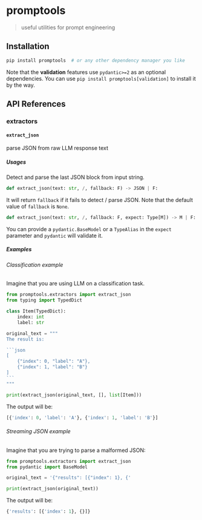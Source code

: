 # promptools

> useful utilities for prompt engineering

## Installation

```sh
pip install promptools  # or any other dependency manager you like
```

Note that the **validation** features use `pydantic>=2` as an optional dependencies. You can use `pip install promptools[validation]` to install it by the way.

## API References

### extractors

#### `extract_json`

parse JSON from raw LLM response text

##### Usages

Detect and parse the last JSON block from input string.

```py
def extract_json(text: str, /, fallback: F) -> JSON | F:
```

It will return `fallback` if it fails to detect / parse JSON.
Note that the default value of `fallback` is `None`.

```py
def extract_json(text: str, /, fallback: F, expect: Type[M]) -> M | F:
```

You can provide a `pydantic.BaseModel` or a `TypeAlias` in the `expect` parameter and `pydantic` will validate it.

##### Examples

###### Classification example

Imagine that you are using LLM on a classification task.

````py
from promptools.extractors import extract_json
from typing import TypedDict

class Item(TypedDict):
    index: int
    label: str

original_text = """
The result is:

```json
[
    {"index": 0, "label": "A"},
    {"index": 1, "label": "B"}
]
```
"""

print(extract_json(original_text, [], list[Item]))
````

The output will be:

```py
[{'index': 0, 'label': 'A'}, {'index': 1, 'label': 'B'}]
```

###### Streaming JSON example

Imagine that you are trying to parse a malformed JSON:

```py
from promptools.extractors import extract_json
from pydantic import BaseModel

original_text = '{"results": [{"index": 1}, {'

print(extract_json(original_text))
```

The output will be:

```py
{'results': [{'index': 1}, {}]}
```
